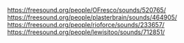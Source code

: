 https://freesound.org/people/OFresco/sounds/520765/ \
https://freesound.org/people/plasterbrain/sounds/464905/ \
https://freesound.org/people/rioforce/sounds/233657/ \
https://freesound.org/people/lewisitoo/sounds/712851/
